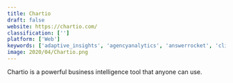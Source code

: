 ```yaml
---
title: Chartio
draft: false 
website: https://chartio.com/
classification: ['']
platform: ['Web']
keywords: ['adaptive_insights', 'agencyanalytics', 'answerrocket', 'clicdata', 'cluvio', 'domo', 'funnel', 'gooddata', 'ibm_cognos_analytics', 'insightsquared', 'izenda', 'looker', 'metabase', 'microstrategy', 'mode', 'qlikview', 'sisense', 'tableau', 'tapclicks', 'zoho_analytics']
image: 2020/04/Chartio.png
---
```

Chartio is a powerful business intelligence tool that anyone can use.